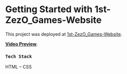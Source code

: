 # Getting Started with 1st-ZezO_Games-Website

This project was deployed at [1st-ZezO_Games-Website](https://asdmnf.github.io/1st-ZezO_Games-Website_P/).

**[Video Preview](https://youtu.be/w5CLjQpjxDg)**.

### `Tech Stack`

HTML – CSS


<!-- ### `Note`

may be this project is not completed as i wish.\
but i prefer to keep it like that to remember my begins. -->